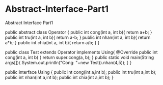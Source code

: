 # Abstract-Interface-Part1
Abstract Interface Part1



public abstract class Operator {
	public int cong(int a, int b){
		return a+b;
	}
	public int tru(int a, int b){
		return a-b;
	}
	public int nhan(int a, int b){
		return a*b;
	}
	public int chia(int a, int b){
		return a/b;
	}
}




public class Test extends Operator implements Using{
	@Override
	public int cong(int a, int b) {
		return super.cong(a, b);
	}
	public static void main(String args[]){
		System.out.println("Cong: "+new Test().nhan(4,5));
	}
}





public interface Using {
	public int cong(int a,int b);
	public int tru(int a,int b);
	public int nhan(int a,int b);
	public int chia(int a,int b);
}
